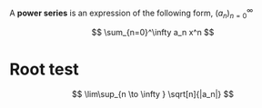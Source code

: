 A **power series** is an expression of the following form, $(a_n)_{n=0}^\infty$

$$
\sum_{n=0}^\infty a_n x^n
$$

# Root test

$$
\lim\sup_{n \to \infty } \sqrt[n]{|a_n|}
$$